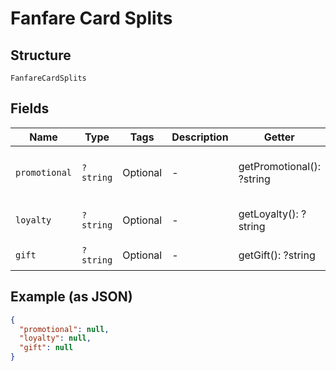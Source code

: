 
# Fanfare Card Splits

## Structure

`FanfareCardSplits`

## Fields

| Name | Type | Tags | Description | Getter | Setter |
|  --- | --- | --- | --- | --- | --- |
| `promotional` | `?string` | Optional | - | getPromotional(): ?string | setPromotional(?string promotional): void |
| `loyalty` | `?string` | Optional | - | getLoyalty(): ?string | setLoyalty(?string loyalty): void |
| `gift` | `?string` | Optional | - | getGift(): ?string | setGift(?string gift): void |

## Example (as JSON)

```json
{
  "promotional": null,
  "loyalty": null,
  "gift": null
}
```

